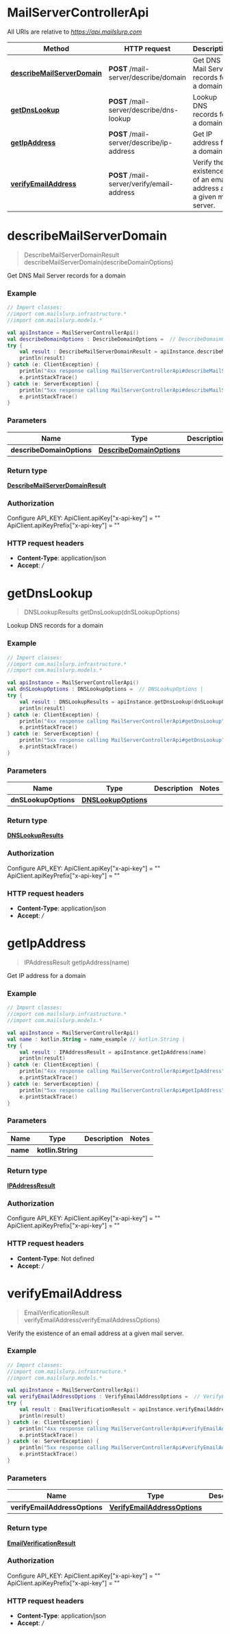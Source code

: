# MailServerControllerApi

All URIs are relative to *https://api.mailslurp.com*

Method | HTTP request | Description
------------- | ------------- | -------------
[**describeMailServerDomain**](MailServerControllerApi#describeMailServerDomain) | **POST** /mail-server/describe/domain | Get DNS Mail Server records for a domain
[**getDnsLookup**](MailServerControllerApi#getDnsLookup) | **POST** /mail-server/describe/dns-lookup | Lookup DNS records for a domain
[**getIpAddress**](MailServerControllerApi#getIpAddress) | **POST** /mail-server/describe/ip-address | Get IP address for a domain
[**verifyEmailAddress**](MailServerControllerApi#verifyEmailAddress) | **POST** /mail-server/verify/email-address | Verify the existence of an email address at a given mail server.


<a name="describeMailServerDomain"></a>
# **describeMailServerDomain**
> DescribeMailServerDomainResult describeMailServerDomain(describeDomainOptions)

Get DNS Mail Server records for a domain

### Example
```kotlin
// Import classes:
//import com.mailslurp.infrastructure.*
//import com.mailslurp.models.*

val apiInstance = MailServerControllerApi()
val describeDomainOptions : DescribeDomainOptions =  // DescribeDomainOptions | 
try {
    val result : DescribeMailServerDomainResult = apiInstance.describeMailServerDomain(describeDomainOptions)
    println(result)
} catch (e: ClientException) {
    println("4xx response calling MailServerControllerApi#describeMailServerDomain")
    e.printStackTrace()
} catch (e: ServerException) {
    println("5xx response calling MailServerControllerApi#describeMailServerDomain")
    e.printStackTrace()
}
```

### Parameters

Name | Type | Description  | Notes
------------- | ------------- | ------------- | -------------
 **describeDomainOptions** | [**DescribeDomainOptions**](DescribeDomainOptions)|  |

### Return type

[**DescribeMailServerDomainResult**](DescribeMailServerDomainResult)

### Authorization


Configure API_KEY:
    ApiClient.apiKey["x-api-key"] = ""
    ApiClient.apiKeyPrefix["x-api-key"] = ""

### HTTP request headers

 - **Content-Type**: application/json
 - **Accept**: */*

<a name="getDnsLookup"></a>
# **getDnsLookup**
> DNSLookupResults getDnsLookup(dnSLookupOptions)

Lookup DNS records for a domain

### Example
```kotlin
// Import classes:
//import com.mailslurp.infrastructure.*
//import com.mailslurp.models.*

val apiInstance = MailServerControllerApi()
val dnSLookupOptions : DNSLookupOptions =  // DNSLookupOptions | 
try {
    val result : DNSLookupResults = apiInstance.getDnsLookup(dnSLookupOptions)
    println(result)
} catch (e: ClientException) {
    println("4xx response calling MailServerControllerApi#getDnsLookup")
    e.printStackTrace()
} catch (e: ServerException) {
    println("5xx response calling MailServerControllerApi#getDnsLookup")
    e.printStackTrace()
}
```

### Parameters

Name | Type | Description  | Notes
------------- | ------------- | ------------- | -------------
 **dnSLookupOptions** | [**DNSLookupOptions**](DNSLookupOptions)|  |

### Return type

[**DNSLookupResults**](DNSLookupResults)

### Authorization


Configure API_KEY:
    ApiClient.apiKey["x-api-key"] = ""
    ApiClient.apiKeyPrefix["x-api-key"] = ""

### HTTP request headers

 - **Content-Type**: application/json
 - **Accept**: */*

<a name="getIpAddress"></a>
# **getIpAddress**
> IPAddressResult getIpAddress(name)

Get IP address for a domain

### Example
```kotlin
// Import classes:
//import com.mailslurp.infrastructure.*
//import com.mailslurp.models.*

val apiInstance = MailServerControllerApi()
val name : kotlin.String = name_example // kotlin.String | 
try {
    val result : IPAddressResult = apiInstance.getIpAddress(name)
    println(result)
} catch (e: ClientException) {
    println("4xx response calling MailServerControllerApi#getIpAddress")
    e.printStackTrace()
} catch (e: ServerException) {
    println("5xx response calling MailServerControllerApi#getIpAddress")
    e.printStackTrace()
}
```

### Parameters

Name | Type | Description  | Notes
------------- | ------------- | ------------- | -------------
 **name** | **kotlin.String**|  |

### Return type

[**IPAddressResult**](IPAddressResult)

### Authorization


Configure API_KEY:
    ApiClient.apiKey["x-api-key"] = ""
    ApiClient.apiKeyPrefix["x-api-key"] = ""

### HTTP request headers

 - **Content-Type**: Not defined
 - **Accept**: */*

<a name="verifyEmailAddress"></a>
# **verifyEmailAddress**
> EmailVerificationResult verifyEmailAddress(verifyEmailAddressOptions)

Verify the existence of an email address at a given mail server.

### Example
```kotlin
// Import classes:
//import com.mailslurp.infrastructure.*
//import com.mailslurp.models.*

val apiInstance = MailServerControllerApi()
val verifyEmailAddressOptions : VerifyEmailAddressOptions =  // VerifyEmailAddressOptions | 
try {
    val result : EmailVerificationResult = apiInstance.verifyEmailAddress(verifyEmailAddressOptions)
    println(result)
} catch (e: ClientException) {
    println("4xx response calling MailServerControllerApi#verifyEmailAddress")
    e.printStackTrace()
} catch (e: ServerException) {
    println("5xx response calling MailServerControllerApi#verifyEmailAddress")
    e.printStackTrace()
}
```

### Parameters

Name | Type | Description  | Notes
------------- | ------------- | ------------- | -------------
 **verifyEmailAddressOptions** | [**VerifyEmailAddressOptions**](VerifyEmailAddressOptions)|  |

### Return type

[**EmailVerificationResult**](EmailVerificationResult)

### Authorization


Configure API_KEY:
    ApiClient.apiKey["x-api-key"] = ""
    ApiClient.apiKeyPrefix["x-api-key"] = ""

### HTTP request headers

 - **Content-Type**: application/json
 - **Accept**: */*

